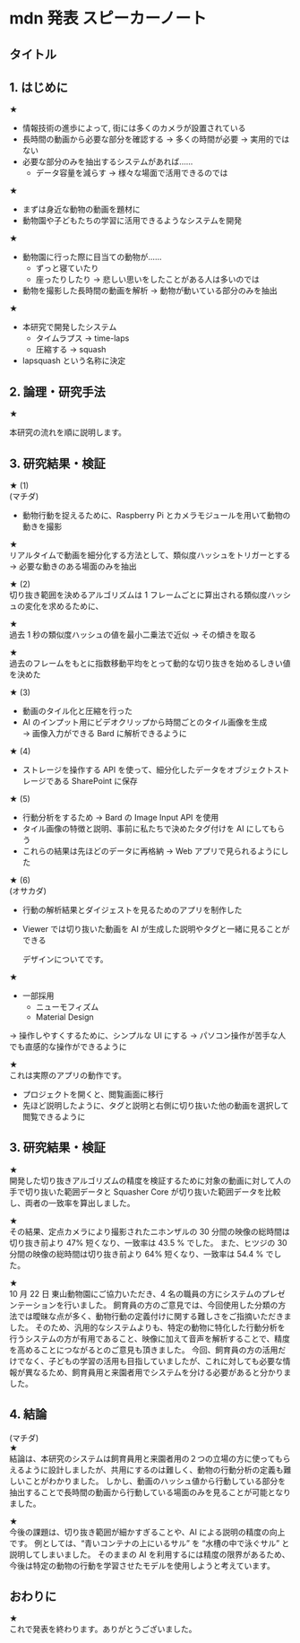 # mdn 発表 スピーカーノート

## タイトル

## 1. はじめに

★

- 情報技術の進歩によって, 街には多くのカメラが設置されている
- 長時間の動画から必要な部分を確認する → 多くの時間が必要 → 実用的ではない
- 必要な部分のみを抽出するシステムがあれば……
  - データ容量を減らす → 様々な場面で活用できるのでは

★

- まずは身近な動物の動画を題材に
- 動物園や子どもたちの学習に活用できるようなシステムを開発

★

- 動物園に行った際に目当ての動物が……
  - ずっと寝ていたり
  - 座ったりしたり
    → 悲しい思いをしたことがある人は多いのでは
- 動物を撮影した長時間の動画を解析 → 動物が動いている部分のみを抽出

★

- 本研究で開発したシステム
  - タイムラプス → time-laps
  - 圧縮する → squash
- lapsquash という名称に決定

## 2. 論理・研究手法

★

<!-- 全体図 -->

本研究の流れを順に説明します。

## 3. 研究結果・検証

★ (1)  
(マチダ)

- 動物行動を捉えるために、Raspberry Pi とカメラモジュールを用いて動物の動きを撮影

★  
リアルタイムで動画を細分化する方法として、類似度ハッシュをトリガーとする → 必要な動きのある場面のみを抽出

★ (2)  
切り抜き範囲を決めるアルゴリズムは 1 フレームごとに算出される類似度ハッシュの変化を求めるために、

★  
過去 1 秒の類似度ハッシュの値を最小二乗法で近似 → その傾きを取る

★  
過去のフレームをもとに指数移動平均をとって動的な切り抜きを始めるしきい値を決めた

★ (3)

- 動画のタイル化と圧縮を行った
- AI のインプット用にビデオクリップから時間ごとのタイル画像を生成  
  → 画像入力ができる Bard に解析できるように

★ (4)

- ストレージを操作する API を使って、細分化したデータをオブジェクトストレージである SharePoint に保存

★ (5)

- 行動分析をするため → Bard の Image Input API を使用
- タイル画像の特徴と説明、事前に私たちで決めたタグ付けを AI にしてもらう
- これらの結果は先ほどのデータに再格納 → Web アプリで見られるようにした

★ (6)  
(オサカダ)

- 行動の解析結果とダイジェストを見るためのアプリを制作した
- Viewer では切り抜いた動画を AI が生成した説明やタグと一緒に見ることができる

  デザインについてです。

★

- 一部採用
  - ニューモフィズム
  - Material Design

→ 操作しやすくするために、シンプルな UI にする → パソコン操作が苦手な人でも直感的な操作ができるように

★  
これは実際のアプリの動作です。

- プロジェクトを開くと、閲覧画面に移行
- 先ほど説明したように、タグと説明と右側に切り抜いた他の動画を選択して閲覧できるように

## 3. 研究結果・検証

★  
開発した切り抜きアルゴリズムの精度を検証するために対象の動画に対して人の手で切り抜いた範囲データと Squasher Core が切り抜いた範囲データを比較し、両者の一致率を算出しました。

★  
その結果、定点カメラにより撮影されたニホンザルの 30 分間の映像の総時間は切り抜き前より 47% 短くなり、一致率は 43.5 % でした。
また、ヒツジの 30 分間の映像の総時間は切り抜き前より 64% 短くなり、一致率は 54.4 % でした。

★  
10 月 22 日 東山動物園にご協力いただき、4 名の職員の方にシステムのプレゼンテーションを行いました。
飼育員の方のご意見では、今回使用した分類の方法では曖昧な点が多く、動物行動の定義付けに関する難しさをご指摘いただきました。
そのため、汎用的なシステムよりも、特定の動物に特化した行動分析を行うシステムの方が有用であること、映像に加えて音声を解析することで、精度を高めることにつながるとのご意見も頂きました。
今回、飼育員の方の活用だけでなく、子どもの学習の活用も目指していましたが、これに対しても必要な情報が異なるため、飼育員用と来園者用でシステムを分ける必要があると分かりました。

## 4. 結論

(マチダ)  
★  
結論は、本研究のシステムは飼育員用と来園者用の２つの立場の方に使ってもらえるように設計しましたが、共用にするのは難しく、動物の行動分析の定義も難しいことがわかりました。
しかし、動画のハッシュ値から行動している部分を抽出することで長時間の動画から行動している場面のみを見ることが可能となりました。

★  
今後の課題は、切り抜き範囲が細かすぎることや、AI による説明の精度の向上です。
例としては、“青いコンテナの上にいるサル” を “水槽の中で泳ぐサル” と説明してしまいました。
そのままの AI を利用するには精度の限界があるため、今後は特定の動物の行動を学習させたモデルを使用しようと考えています。

## おわりに

★  
これで発表を終わります。ありがとうございました。
